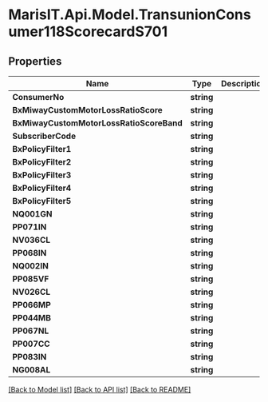 
# MarisIT.Api.Model.TransunionConsumer118ScorecardS701

## Properties

Name | Type | Description | Notes
------------ | ------------- | ------------- | -------------
**ConsumerNo** | **string** |  | [optional] 
**BxMiwayCustomMotorLossRatioScore** | **string** |  | [optional] 
**BxMiwayCustomMotorLossRatioScoreBand** | **string** |  | [optional] 
**SubscriberCode** | **string** |  | [optional] 
**BxPolicyFilter1** | **string** |  | [optional] 
**BxPolicyFilter2** | **string** |  | [optional] 
**BxPolicyFilter3** | **string** |  | [optional] 
**BxPolicyFilter4** | **string** |  | [optional] 
**BxPolicyFilter5** | **string** |  | [optional] 
**NQ001GN** | **string** |  | [optional] 
**PP071IN** | **string** |  | [optional] 
**NV036CL** | **string** |  | [optional] 
**PP068IN** | **string** |  | [optional] 
**NQ002IN** | **string** |  | [optional] 
**PP085VF** | **string** |  | [optional] 
**NV026CL** | **string** |  | [optional] 
**PP066MP** | **string** |  | [optional] 
**PP044MB** | **string** |  | [optional] 
**PP067NL** | **string** |  | [optional] 
**PP007CC** | **string** |  | [optional] 
**PP083IN** | **string** |  | [optional] 
**NG008AL** | **string** |  | [optional] 

[[Back to Model list]](../README.md#documentation-for-models)
[[Back to API list]](../README.md#documentation-for-api-endpoints)
[[Back to README]](../README.md)

